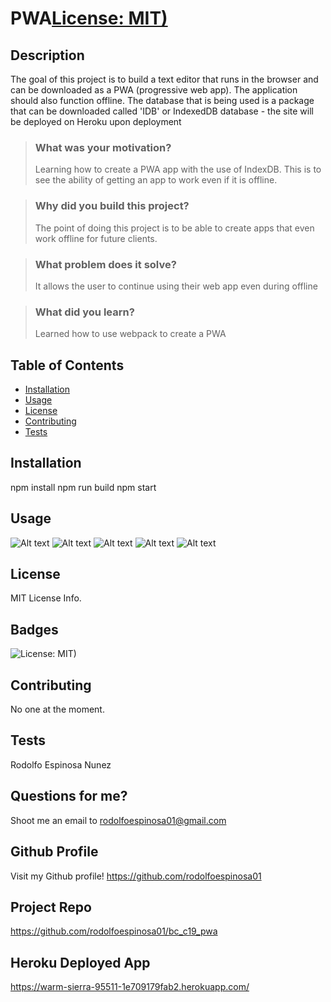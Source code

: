 # PWA[License: MIT)](https://img.shields.io/badge/License-MIT-yellow.svg)

## Description

The goal of this project is to build a text editor that runs in the browser and can be downloaded as a PWA (progressive web app). The application should also function offline. The database that is being used is a package that can be downloaded called 'IDB' or IndexedDB database - the site will be deployed on Heroku upon deployment

> ### What was your motivation?
>
> Learning how to create a PWA app with the use of IndexDB. This is to see the ability of getting an app to work even if it is offline.

> ### Why did you build this project?
>
> The point of doing this project is to be able to create apps that even work offline for future clients.

> ### What problem does it solve?
>
> It allows the user to continue using their web app even during offline

> ### What did you learn?
>
> Learned how to use webpack to create a PWA

## Table of Contents

- [Installation](#installation)
- [Usage](#usage)
- [License](#license)
- [Contributing](#contributing)
- [Tests](#tests)

## Installation

npm install
npm run build
npm start

## Usage

![Alt text](client/src/images/preInstall.png) ![Alt text](client/src/images/install.png) ![Alt text](client/src/images/service-worker.png) ![Alt text](client/src/images/manifest.png) ![Alt text](client/src/images/indexDB.png)

## License

MIT License Info.

## Badges

![License: MIT)](https://img.shields.io/badge/License-MIT-yellow.svg)

## Contributing

No one at the moment.

## Tests

Rodolfo Espinosa Nunez

## Questions for me?

Shoot me an email to rodolfoespinosa01@gmail.com

## Github Profile

Visit my Github profile!
https://github.com/rodolfoespinosa01

## Project Repo

https://github.com/rodolfoespinosa01/bc_c19_pwa

## Heroku Deployed App

https://warm-sierra-95511-1e709179fab2.herokuapp.com/
